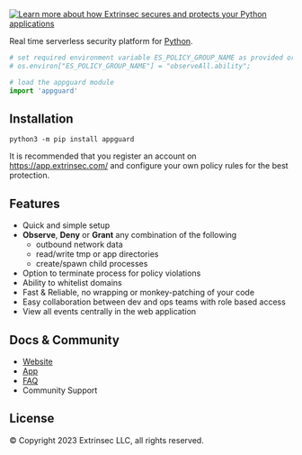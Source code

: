<a href="https://www.extrinsec.com">
  <picture>
    <source media="(prefers-color-scheme: dark)" srcset="https://cdn.extrinsec.com/images/logos/logo-exsec-dark.png#gh-dark-mod-only">
    <source media="(prefers-color-scheme: light)" srcset="https://cdn.extrinsec.com/images/logos/logo-exsec-light.png#gh-light-mode-only">
    <img alt="Learn more about how Extrinsec secures and protects your Python applications"/>
  </picture>
</a>

Real time serverless security platform for [Python](https://www.python.org).

```Python
# set required environment variable ES_POLICY_GROUP_NAME as provided or configured in your app, e.g.
# os.environ["ES_POLICY_GROUP_NAME"] = "observeAll.ability";

# load the appguard module
import 'appguard'
```

## Installation

```console
python3 -m pip install appguard
```

It is recommended that you register an account on https://app.extrinsec.com/ and configure your own policy rules for the best protection.

## Features

- Quick and simple setup
- **Observe**, **Deny** or **Grant** any combination of the following
  - outbound network data
  - read/write tmp or app directories
  - create/spawn child processes
- Option to terminate process for policy violations
- Ability to whitelist domains
- Fast & Reliable, no wrapping or monkey-patching of your code
- Easy collaboration between dev and ops teams with role based access
- View all events centrally in the web application

## Docs & Community

- [Website](https://www.extrinsec.com/appguard)
- [App](https://app.extrinsec.com/)
- [FAQ](https://www.extrinsec.com/faq)
- Community Support

## License

© Copyright 2023 Extrinsec LLC, all rights reserved.
